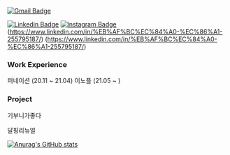 [![Gmail Badge](https://img.shields.io/badge/Gmail-d14836?style=flat-square&logo=Gmail&logoColor=white&link=mailto:smsun0329@gmaiil.com)](mailto:smsun0329@gmail.com)

[![Linkedin Badge](https://img.shields.io/badge/-LinkedIn-blue?style=flat-square&logo=Linkedin&logoColor=white&link=https://https://www.linkedin.com/in/%EB%AF%BC%EC%84%A0-%EC%86%A1-255795187/)](https://www.linkedin.com/in/%EB%AF%BC%EC%84%A0-%EC%86%A1-255795187/)
[![Instagram Badge](https://img.shields.io/badge/- )](https://www.instagram.com/smsun0329/)
(https://www.linkedin.com/in/%EB%AF%BC%EC%84%A0-%EC%86%A1-255795187/)
(https://www.linkedin.com/in/%EB%AF%BC%EC%84%A0-%EC%86%A1-255795187/)

### Work Experience
퍼네이션 (20.11 ~ 21.04)
이노플 (21.05 ~ )

### Project
기부니가좋다

달핑리뉴얼

[![Anurag's GitHub stats](https://github-readme-stats.vercel.app/api?username=Songminseon)](https://github.com/anuraghazra/github-readme-stats)
